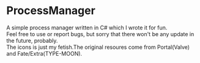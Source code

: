 # ProcessManager

A simple process manager written in C# which I wrote it for fun.  
Feel free to use or report bugs, but sorry that there won't be any update in the future, probably.  
The icons is just my fetish.The original resoures come from Portal(Valve) and Fate/Extra(TYPE-MOON).
